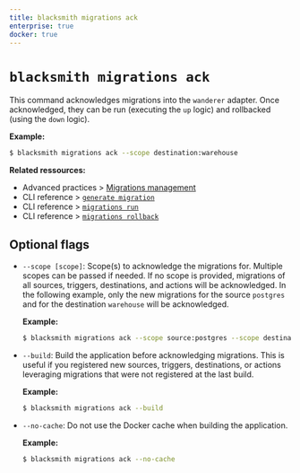 ```yaml
---
title: blacksmith migrations ack
enterprise: true
docker: true
---
```


# `blacksmith migrations ack`

This command acknowledges migrations into the `wanderer` adapter. Once acknowledged,
they can be run (executing the `up` logic) and rollbacked (using the `down` logic).

**Example:**
```bash
$ blacksmith migrations ack --scope destination:warehouse

```

**Related ressources:**
- Advanced practices >
  [Migrations management](/blacksmith/practices/management/migrations)
- CLI reference >
  [`generate migration`](/blacksmith/cli/generate-migration)
- CLI reference >
  [`migrations run`](/blacksmith/cli/migrations-run)
- CLI reference >
  [`migrations rollback`](/blacksmith/cli/migrations-rollback)

## Optional flags

- `--scope [scope]`: Scope(s) to acknowledge the migrations for. Multiple scopes
  can be passed if needed. If no scope is provided, migrations of all sources,
  triggers, destinations, and actions will be acknowledged. In the following
  example, only the new migrations for the source `postgres` and for the destination
  `warehouse` will be acknowledged.

  **Example:**
  ```bash
  $ blacksmith migrations ack --scope source:postgres --scope destination:warehouse

  ```

- `--build`: Build the application before acknowledging migrations. This is useful
  if you registered new sources, triggers, destinations, or actions leveraging
  migrations that were not registered at the last build.

  **Example:**
  ```bash
  $ blacksmith migrations ack --build

  ```

- `--no-cache`: Do not use the Docker cache when building the application.

  **Example:**
  ```bash
  $ blacksmith migrations ack --no-cache

  ```
